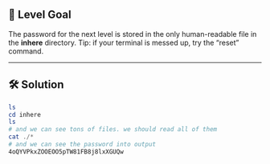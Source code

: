 ## 🔐 Level Goal

The password for the next level is stored in the only human-readable file in the **inhere** directory. Tip: if your terminal is messed up, try the “reset” command.

---

## 🛠️ Solution

```powershell
ls
cd inhere
ls
# and we can see tons of files. we should read all of them
cat ./*
# and we can see the password into output
4oQYVPkxZOOEOO5pTW81FB8j8lxXGUQw
```